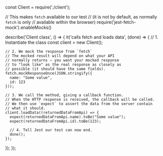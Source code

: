const Client = require('./client');

// This makes `fetch` available to our test
// (it is not by default, as normally `fetch` is only
// available within the browser)
require('jest-fetch-mock').enableMocks()

describe('Client class', () => {
  it('calls fetch and loads data', (done) => {
    // 1. Instantiate the class
    const client = new Client();

    // 2. We mock the response from `fetch`
    // The mocked result will depend on what your API
    // normally returns — you want your mocked response
    // to "look like" as the real response as closely as
    // possible (it should have the same fields).
    fetch.mockResponseOnce(JSON.stringify({
      name: "Some value",
      id: 123
    }));

    // 3. We call the method, giving a callback function.
    // When the HTTP response is received, the callback will be called.
    // We then use `expect` to assert the data from the server contain
    // what it should.
    client.loadData((returnedDataFromApi) => {
      expect(returnedDataFromApi.name).toBe("Some value");
      expect(returnedDataFromApi.id).toBe(123);

      // 4. Tell Jest our test can now end.
      done();
    });
  });
});